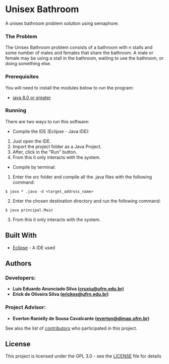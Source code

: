 # Unisex Bathroom

A unisex bathroom problem solution using semaphore.

### The Problem

The Unisex Bathroom problem consists of a bathroom with n stalls and some number of males and females that share the bathroom.  A male or female may be using a stall in the bathroom, waiting to use the bathroom, or doing something else. 

### Prerequisites

You will need to install the modules below to run the program: 
* [java 8.0 or greater](http://www.oracle.com/technetwork/java/javase/downloads/jdk8-downloads-2133151.html)

### Running

There are two ways to run this software:

* Compile the IDE (Eclipse - Java IDE):
1. Just open the IDE.
2. Import the project folder as a Java Project.
3. After, click in the "Run" button.
6. From this it only interacts with the system.

* Compile by terminal:
1. Enter the src folder and compile all the .java files with the following command:
```
$ java * .java -d <target_address_name>
```
2. Enter the chosen destination directory and run the following command:
```
$ java principal.Main
```
3. From this it only interacts with the system.

## Built With

* [Eclipse](https://www.eclipse.org/) - A IDE used

## Authors
### Developers: 
* **Luís Eduardo Anunciado Silva ([cruxiu@ufrn.edu.br](mailto:cruxiu@ufrn.edu.br))** 
* **Erick de Oliveira Silva ([erickos@ufrn.edu.br](mailto:erickos@ufrn.edu.br))** 
### Project Advisor: 
* **Everton Ranielly de Sousa Cavalcante ([everton@dimap.ufrn.br](mailto:everton@dimap.ufrn.br))** 

See also the list of [contributors](https://github.com/your/project/contributors) who participated in this project.

## License

This project is licensed under the GPL 3.0 - see the [LICENSE](LICENSE) file for details

